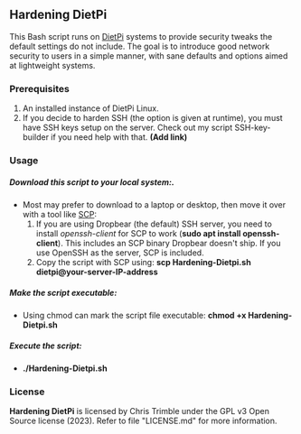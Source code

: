 ## Hardening DietPi

This Bash script runs on [DietPi](https://dietpi.com/) systems to provide security tweaks the default settings do not include. The goal is to introduce good network security to users in a simple manner, with sane defaults and options aimed at lightweight systems.

### Prerequisites

1. An installed instance of DietPi Linux.
2. If you decide to harden SSH (the option is given at runtime), you must have SSH keys setup on the server. Check out my script SSH-key-builder if you need help with that. **(Add link)**

### Usage

##### Download this script to your local system:.

* Most may prefer to download to a laptop or desktop, then move it over with a tool like [SCP](https://www.redhat.com/sysadmin/secure-file-transfer-scp-sftp): 
  1. If you are using Dropbear (the default) SSH server, you need to install *openssh-client* for SCP to work (**sudo apt install openssh-client**). This includes an SCP binary Dropbear doesn't ship. If you use OpenSSH as the server, SCP is included.
  2. Copy the script with SCP using: **scp Hardening-Dietpi.sh dietpi@your-server-IP-address**

##### Make the script executable:

* Using chmod can mark the script file executable: **chmod +x Hardening-Dietpi.sh**

##### Execute the script:

* **./Hardening-Dietpi.sh**

### License

**Hardening DietPi** is licensed by Chris Trimble under the GPL v3 Open Source license (2023). Refer to file "LICENSE.md" for more information.
